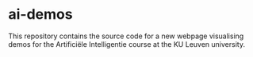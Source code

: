 # ai-demos
This repository contains the source code for a new webpage visualising demos for the Artificiële Intelligentie course at the KU Leuven university.
